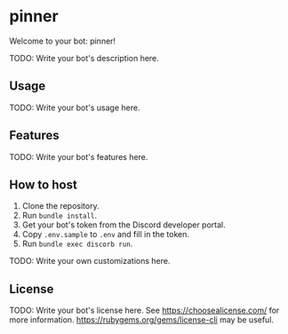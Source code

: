 # pinner

Welcome to your bot: pinner!

TODO: Write your bot's description here.

## Usage

TODO: Write your bot's usage here.

## Features

TODO: Write your bot's features here.

## How to host

1. Clone the repository.
2. Run `bundle install`.
3. Get your bot's token from the Discord developer portal.
4. Copy `.env.sample` to `.env` and fill in the token.
5. Run `bundle exec discorb run`.

TODO: Write your own customizations here.

## License

TODO: Write your bot's license here.
  See https://choosealicense.com/ for more information.
  https://rubygems.org/gems/license-cli may be useful.

